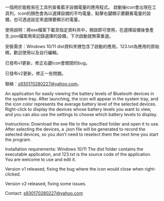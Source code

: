 一個用於能輕易在工具列查看藍牙設備電量的應用程式。
啟動後icon會出現在工具列，icon的顏色會為以選擇設備的平均電量，點擊右鍵顯示要觀看電量的設備，也可透過設定來選擇要顯示的電量。

使用說明：將exe檔案下載至指定資料夾中，開啟即可使用，在選擇設備後會產生.json檔案用來記錄選擇的設備，下次啟動就無需重選。

安裝需求：Windows 10/11
dist資料夾裡包含了啟動的應用，123.txt為應用的原始碼，歡迎使用以及自行編輯。

已發布v1更新，修正右鍵icon會關閉的bug。

已發布v2更新，修正一些問題。

聯絡：s930170280227@yahoo.com。

An application for easily viewing the battery levels of Bluetooth devices in the system tray.
After launching, the icon will appear in the system tray, and the icon color represents the average battery level of the selected devices.
Right-click to display the devices whose battery levels you want to view, and you can also use the settings to choose which battery levels to display.

Instructions: Download the exe file to the specified folder and open it to use. After selecting the devices, a .json file will be generated to record the selected devices, so you don’t need to reselect them the next time you start the program.

Installation requirements: Windows 10/11
The dist folder contains the executable application, and 123.txt is the source code of the application. You are welcome to use and edit it.

Version v1 released, fixing the bug where the icon would close when right-clicked.

Version v2 released, fixing some issues.

Contact: s930170280227@yahoo.com
